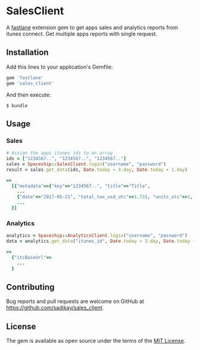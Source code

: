# SalesClient

A [fastlane](https://github.com/fastlane/fastlane) extension gem to get apps sales and analytics reports from itunes connect.
Get multiple apps reports with single request.

## Installation

Add this lines to your application's Gemfile:

```ruby
gem 'fastlane'
gem 'sales_client'
```

And then execute:

    $ bundle

## Usage
### Sales

```ruby
# Assign the apps itunes ids to an array
ids = ["1234567..", "1234567..", "1234567.."]
sales = Spaceship::SalesClient.login("username", "password")
result = sales.get_data(ids, Date.today - 3.day, Date.today - 1.day)

=>
  [{"metadata"=>{"key"=>"1234567..", "title"=>"Title",
    ...
    {"date"=>"2017-05-21", "total_tax_usd_utc"=>1.733, "units_utc"=>1, "Royalty_utc"=>1.182}
    ...
  }]
```
### Analytics

```ruby
analytics = Spaceship::AnalyticsClient.login("username", "password")
data = analytics.get_data("itunes_id", Date.today - 3.day, Date.today - 1.day)

=>
  {"itcBaseUrl"=>
    ...
  }
```

## Contributing

Bug reports and pull requests are welcome on GitHub at https://github.com/sadikay/sales_client.


## License

The gem is available as open source under the terms of the [MIT License](http://opensource.org/licenses/MIT).
